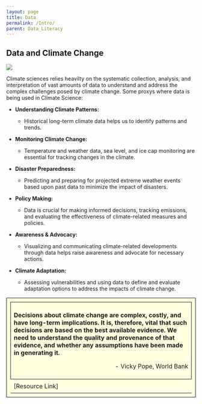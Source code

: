 ```yaml
---
layout: page
title: Data
permalink: /Intro/
parent: Data_Literacy
---
```


## Data and Climate Change


<img src="/datklim/images/Data/Data_and_CC_1.png">


Climate sciences relies heavilty on the systematic collection, analysis, and interpretation of vast amounts of data to understand and address the complex challenges posed by climate change. Some proxys where data is being used in Climate Science:

- **Understanding Climate Patterns:**
  - Historical long-term climate data helps us to identify patterns and trends.

- **Monitoring Climate Change:**
  - Temperature and weather data, sea level, and ice cap monitoring are essential for tracking changes in the climate.

- **Disaster Preparedness:**
  - Predicting and preparing for projected extreme weather events based upon past data to minimize the impact of disasters.

- **Policy Making:**
  - Data is crucial for making informed decisions, tracking emissions, and evaluating the effectiveness of climate-related measures and policies.

- **Awareness & Advocacy:**
  - Visualizing and communicating climate-related developments through data helps raise awareness and advocate for necessary actions.

- **Climate Adaptation:**
  - Assessing vulnerabilities and using data to define and evaluate adaptation options to address the impacts of climate change.


<table style="border: 1px solid #000000; background-color: #FFFFE0; padding: 10px;">
  <tr>
    <td style="border: 1px solid #000000; padding: 8px;">
      <p style="font-weight: bold;">Decisions about climate change are complex, costly, and have long-term implications. It is, therefore, vital that such decisions are based on the best available evidence. We need to understand the quality and provenance of that evidence, and whether any assumptions have been made in generating it.</p>
      <p style="text-align: right;">- Vicky Pope, World Bank</p>
    </td>
  </tr>
  <tr>
    <td style="border: 0; padding: 8px;">
      <a href="https://blogs.worldbank.org/climatechange/why-are-climate-data-and-evidence-important" style="text-decoration: none;">[Resource Link]</a>
    </td>
  </tr>
</table>

